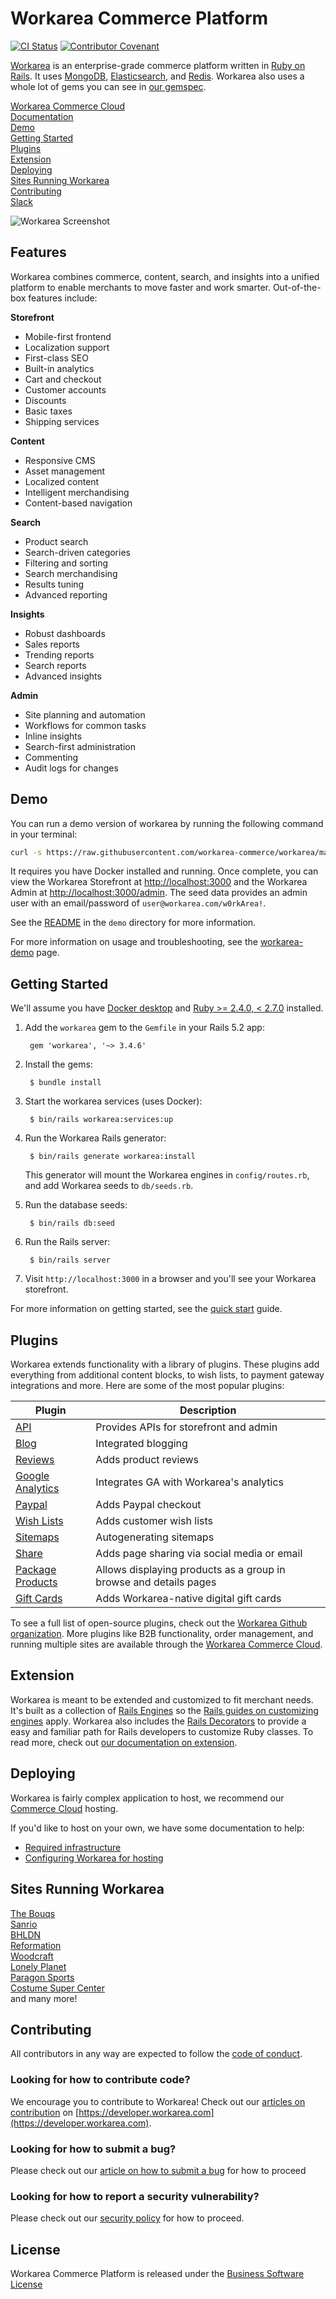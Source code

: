 Workarea Commerce Platform
================================================================================
[![CI Status](https://github.com/workarea-commerce/workarea/workflows/CI/badge.svg)](https://github.com/workarea-commerce/workarea/actions)
[![Contributor Covenant](https://img.shields.io/badge/Contributor%20Covenant-v1.4%20adopted-ff69b4.svg)](CODE_OF_CONDUCT.md)

[Workarea](https://www.workarea.com) is an enterprise-grade commerce platform written in [Ruby on Rails](https://rubyonrails.org). It uses [MongoDB](https://www.mongodb.com), [Elasticsearch](https://www.elastic.co/products/elasticsearch), and [Redis](https://redis.io). Workarea also uses a whole lot of gems you can see in [our gemspec](https://github.com/workarea-commerce/workarea/blob/master/core/workarea-core.gemspec).

[Workarea Commerce Cloud](https://www.workarea.com/pages/commerce-cloud)  
[Documentation](https://developer.workarea.com)  
[Demo](https://github.com/workarea-commerce/workarea#demo)  
[Getting Started](https://github.com/workarea-commerce/workarea#getting-started)  
[Plugins](https://github.com/workarea-commerce/workarea#plugins)  
[Extension](https://github.com/workarea-commerce/workarea#extension)  
[Deploying](https://github.com/workarea-commerce/workarea#deploying)  
[Sites Running Workarea](https://github.com/workarea-commerce/workarea#sites-running-workarea)  
[Contributing](https://github.com/workarea-commerce/workarea#contributing)  
[Slack](https://www.workarea.com/slack)  

![Workarea Screenshot](https://raw.githubusercontent.com/workarea-commerce/workarea/master/docs/source/images/readme-hero.png)

Features
--------------------------------------------------------------------------------
Workarea combines commerce, content, search, and insights into a unified platform to enable merchants to move faster and work smarter. Out-of-the-box features include:

**Storefront**
* Mobile-first frontend
* Localization support
* First-class SEO
* Built-in analytics
* Cart and checkout
* Customer accounts
* Discounts
* Basic taxes
* Shipping services

**Content**
* Responsive CMS
* Asset management
* Localized content
* Intelligent merchandising
* Content-based navigation

**Search**
* Product search
* Search-driven categories
* Filtering and sorting
* Search merchandising
* Results tuning
* Advanced reporting

**Insights**
* Robust dashboards
* Sales reports
* Trending reports
* Search reports
* Advanced insights

**Admin**
* Site planning and automation
* Workflows for common tasks
* Inline insights
* Search-first administration
* Commenting
* Audit logs for changes


Demo
--------------------------------------------------------------------------------
You can run a demo version of workarea by running the following command in your terminal:

```bash
curl -s https://raw.githubusercontent.com/workarea-commerce/workarea/master/demo/install | bash
```

It requires you have Docker installed and running. Once complete, you can view the Workarea Storefront at <http://localhost:3000> and the Workarea Admin at <http://localhost:3000/admin>. The seed data provides an admin user with an email/password of `user@workarea.com/w0rkArea!`.

See the [README](demo/README.md) in the `demo` directory for more information.

For more information on usage and troubleshooting, see the [workarea-demo](https://github.com/workarea-commerce/workarea-demo) page.

Getting Started
--------------------------------------------------------------------------------
We'll assume you have [Docker desktop](https://www.docker.com/products/docker-desktop) and [Ruby >= 2.4.0, < 2.7.0](https://github.com/rbenv/rbenv#installation) installed.

1. Add the `workarea` gem to the `Gemfile` in your Rails 5.2 app:

        gem 'workarea', '~> 3.4.6'

2. Install the gems:

        $ bundle install

3. Start the workarea services (uses Docker):

        $ bin/rails workarea:services:up

4. Run the Workarea Rails generator:

        $ bin/rails generate workarea:install

   This generator will mount the Workarea engines in `config/routes.rb`, and add Workarea seeds to `db/seeds.rb`.

5. Run the database seeds:

        $ bin/rails db:seed

5. Run the Rails server:

        $ bin/rails server

6. Visit `http://localhost:3000` in a browser and you'll see your Workarea storefront.

For more information on getting started, see the [quick start](https://developer.workarea.com/articles/create-a-new-app.html) guide.


Plugins
--------------------------------------------------------------------------------
Workarea extends functionality with a library of plugins. These plugins add everything from additional content blocks, to wish lists, to payment gateway integrations and more. Here are some of the most popular plugins:

| Plugin | Description |
| --- | --- |
| [API](https://github.com/workarea-commerce/workarea-api) | Provides APIs for storefront and admin |
| [Blog](https://github.com/workarea-commerce/workarea-blog) | Integrated blogging |
| [Reviews](https://github.com/workarea-commerce/workarea-reviews) | Adds product reviews |
| [Google Analytics](https://github.com/workarea-commerce/workarea-google-analytics) | Integrates GA with Workarea's analytics |
| [Paypal](https://github.com/workarea-commerce/workarea-paypal) | Adds Paypal checkout |
| [Wish Lists](https://github.com/workarea-commerce/workarea-wish-lists) | Adds customer wish lists |
| [Sitemaps](https://github.com/workarea-commerce/workarea-sitemaps) | Autogenerating sitemaps |
| [Share](https://github.com/workarea-commerce/workarea-share) | Adds page sharing via social media or email |
| [Package Products](https://github.com/workarea-commerce/workarea-package-products) | Allows displaying products as a group in browse and details pages |
| [Gift Cards](https://github.com/workarea-commerce/workarea-gift-cards) | Adds Workarea-native digital gift cards |

To see a full list of open-source plugins, check out the [Workarea Github organization](https://github.com/workarea-commerce). More plugins like B2B functionality, order management, and running multiple sites are available through the [Workarea Commerce Cloud](https://www.workarea.com/pages/commerce-cloud).


Extension
--------------------------------------------------------------------------------
Workarea is meant to be extended and customized to fit merchant needs. It's built as a collection of [Rails Engines](https://guides.rubyonrails.org/engines.html) so the [Rails guides on customizing engines](https://guides.rubyonrails.org/engines.html#improving-engine-functionality) apply. Workarea also includes the [Rails Decorators](https://github.com/workarea-commerce/rails-decorators) to provide a easy and familiar path for Rails developers to customize Ruby classes. To read more, check out [our documentation on extension](https://developer.workarea.com/articles/extension-overview.html).


Deploying
--------------------------------------------------------------------------------
Workarea is fairly complex application to host, we recommend our [Commerce Cloud](https://www.workarea.com/pages/commerce-cloud) hosting.

If you'd like to host on your own, we have some documentation to help:

* [Required infrastructure](https://developer.workarea.com/articles/infrastructure.html)
* [Configuring Workarea for hosting](https://developer.workarea.com/articles/configuration-for-hosting.html)


Sites Running Workarea
--------------------------------------------------------------------------------
[The Bouqs](https://bouqs.com)  
[Sanrio](https://www.sanrio.com)  
[BHLDN](https://www.bhldn.com)  
[Reformation](https://www.thereformation.com)  
[Woodcraft](https://www.woodcraft.com)  
[Lonely Planet](https://shop.lonelyplanet.com)  
[Paragon Sports](https://www.paragonsports.com)  
[Costume Super Center](https://www.costumesupercenter.com)  
and many more!

Contributing
--------------------------------------------------------------------------------
All contributors in any way are expected to follow the [code of conduct](https://github.com/workarea-commerce/workarea/blob/master/CODE_OF_CONDUCT.md).

### Looking for how to contribute code?
We encourage you to contribute to Workarea! Check out our [articles on contribution](https://developer.workarea.com/articles/contribute-code.html) on [https://developer.workarea.com](https://developer.workarea.com).

### Looking for how to submit a bug?
Please check out our [article on how to submit a bug](https://developer.workarea.com/articles/report-a-bug.html) for how to proceed

### Looking for how to report a security vulnerability?
Please check out our [security policy](https://developer.workarea.com/articles/security-policy.html) for how to proceed.


License
--------------------------------------------------------------------------------
Workarea Commerce Platform is released under the [Business Software License](https://github.com/workarea-commerce/workarea/blob/master/LICENSE)
